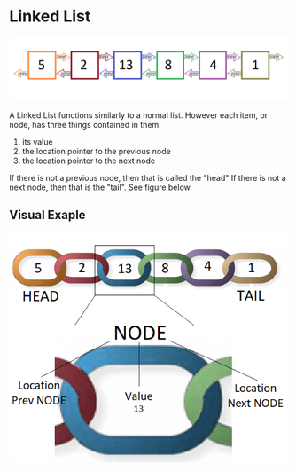# Linked List
![image](Pictures\linked_link_chart.png)

A Linked List functions similarly to a normal list. However each item, or node, has three things contained in them.
1. its value
2. the location pointer to the previous node
3. the location pointer to the next node

If there is not a previous node, then that is called the "head" If there is not a next node, then that is the "tail". See figure below.

## Visual Exaple
![image](Pictures\chain_links_chart.png)